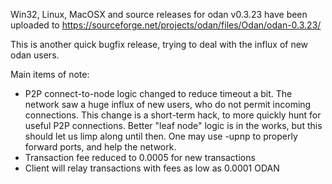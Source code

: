 Win32, Linux, MacOSX and source releases for odan v0.3.23 have been uploaded to
https://sourceforge.net/projects/odan/files/Odan/odan-0.3.23/

This is another quick bugfix release, trying to deal with the influx of new odan users.

Main items of note:

* P2P connect-to-node logic changed to reduce timeout a bit.  The network saw a huge influx of new users, who do not permit incoming connections.  This change is a short-term hack, to more quickly hunt for useful P2P connections.  Better "leaf node" logic is in the works, but this should let us limp along until then.  One may use -upnp to properly forward ports, and help the network.
* Transaction fee reduced to 0.0005 for new transactions
* Client will relay transactions with fees as low as 0.0001 ODAN
